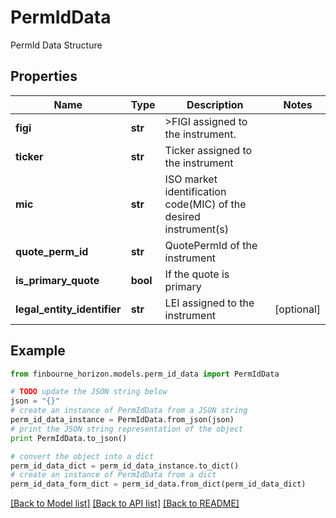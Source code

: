 # PermIdData

PermId Data Structure

## Properties
Name | Type | Description | Notes
------------ | ------------- | ------------- | -------------
**figi** | **str** | &gt;FIGI assigned to the instrument. | 
**ticker** | **str** | Ticker assigned to the instrument | 
**mic** | **str** | ISO market identification code(MIC) of the desired instrument(s) | 
**quote_perm_id** | **str** | QuotePermId of the instrument | 
**is_primary_quote** | **bool** | If the quote is primary | 
**legal_entity_identifier** | **str** | LEI assigned to the instrument | [optional] 

## Example

```python
from finbourne_horizon.models.perm_id_data import PermIdData

# TODO update the JSON string below
json = "{}"
# create an instance of PermIdData from a JSON string
perm_id_data_instance = PermIdData.from_json(json)
# print the JSON string representation of the object
print PermIdData.to_json()

# convert the object into a dict
perm_id_data_dict = perm_id_data_instance.to_dict()
# create an instance of PermIdData from a dict
perm_id_data_form_dict = perm_id_data.from_dict(perm_id_data_dict)
```
[[Back to Model list]](../README.md#documentation-for-models) [[Back to API list]](../README.md#documentation-for-api-endpoints) [[Back to README]](../README.md)


